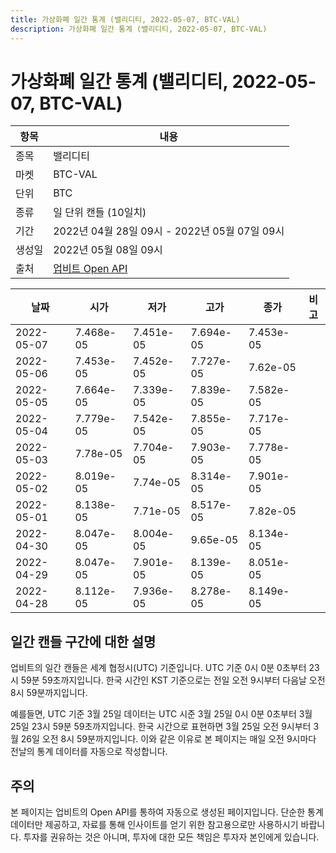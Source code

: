 ```yaml
---
title: 가상화폐 일간 통계 (밸리디티, 2022-05-07, BTC-VAL)
description: 가상화폐 일간 통계 (밸리디티, 2022-05-07, BTC-VAL)
---
```



가상화폐 일간 통계 (밸리디티, 2022-05-07, BTC-VAL)
===

|항목|내용|
|--|--|
|종목|밸리디티|
|마켓|BTC-VAL|
|단위|BTC|
|종류|일 단위 캔들 (10일치)|
|기간|2022년 04월 28일 09시 - 2022년 05월 07일 09시|
|생성일|2022년 05월 08일 09시|
|출처|[업비트 Open API](https://docs.upbit.com)|


|날짜|시가|저가|고가|종가|비고|
|--|--|--|--|--|--|
|2022-05-07|7.468e-05|7.451e-05|7.694e-05|7.453e-05|    |
|2022-05-06|7.453e-05|7.452e-05|7.727e-05|7.62e-05|    |
|2022-05-05|7.664e-05|7.339e-05|7.839e-05|7.582e-05|    |
|2022-05-04|7.779e-05|7.542e-05|7.855e-05|7.717e-05|    |
|2022-05-03|7.78e-05|7.704e-05|7.903e-05|7.778e-05|    |
|2022-05-02|8.019e-05|7.74e-05|8.314e-05|7.901e-05|    |
|2022-05-01|8.138e-05|7.71e-05|8.517e-05|7.82e-05|    |
|2022-04-30|8.047e-05|8.004e-05|9.65e-05|8.134e-05|    |
|2022-04-29|8.047e-05|7.901e-05|8.139e-05|8.051e-05|    |
|2022-04-28|8.112e-05|7.936e-05|8.278e-05|8.149e-05|    |


일간 캔들 구간에 대한 설명
---


업비트의 일간 캔들은 세계 협정시(UTC) 기준입니다. 
UTC 기준 0시 0분 0초부터 23시 59분 59초까지입니다. 
한국 시간인 KST 기준으로는 전일 오전 9시부터 다음날 오전 8시 59분까지입니다. 


예를들면, UTC 기준 3월 25일 데이터는 UTC 시준 3월 25일 0시 0분 0초부터 3월 25일 23시 59분 59초까지입니다. 
한국 시간으로 표현하면 3월 25일 오전 9시부터 3월 26일 오전 8시 59분까지입니다. 
이와 같은 이유로 본 페이지는 매일 오전 9시마다 전날의 통계 데이터를 자동으로 작성합니다. 


주의
---


본 페이지는 업비트의 Open API를 통하여 자동으로 생성된 페이지입니다. 
단순한 통계 데이터만 제공하고, 자료를 통해 인사이트를 얻기 위한 참고용으로만 사용하시기 바랍니다. 
투자를 권유하는 것은 아니며, 투자에 대한 모든 책임은 투자자 본인에게 있습니다. 
